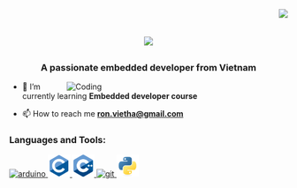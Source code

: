 <img align="right" src="https://visitor-badge.laobi.icu/badge?page_id=Ha-NV.Ha-NV" />

<h1 align="center">
    <img src="https://readme-typing-svg.herokuapp.com/?font=Righteous&size=35&center=true&vCenter=true&width=700&height=70&duration=4000&lines=Hi+Guys+👋👋👋;+I'm+Nguyen+Viet+Ha;+Welcome+to+my+Github+homepage+💖💖💖" />
</h1>

<h3 align="center">A passionate embedded developer from Vietnam</h3>

<img align="right" alt="Coding" width="400" src="https://cdn.dribbble.com/userupload/13788077/file/original-3a34f1ae97650613514fd94c129b20ef.jpg?resize=1504x1128">

- 🌱 I’m currently learning **Embedded developer course**

- 📫 How to reach me **ron.vietha@gmail.com**

<h3 align="left">Languages and Tools:</h3>
<p align="left"> <a href="https://www.arduino.cc/" target="_blank" rel="noreferrer"> <img src="https://cdn.worldvectorlogo.com/logos/arduino-1.svg" alt="arduino" width="40" height="40"/> </a> <a href="https://www.cprogramming.com/" target="_blank" rel="noreferrer"> <img src="https://raw.githubusercontent.com/devicons/devicon/master/icons/c/c-original.svg" alt="c" width="40" height="40"/> </a> <a href="https://www.w3schools.com/cpp/" target="_blank" rel="noreferrer"> <img src="https://raw.githubusercontent.com/devicons/devicon/master/icons/cplusplus/cplusplus-original.svg" alt="cplusplus" width="40" height="40"/> </a> <a href="https://git-scm.com/" target="_blank" rel="noreferrer"> <img src="https://www.vectorlogo.zone/logos/git-scm/git-scm-icon.svg" alt="git" width="40" height="40"/> </a> <a href="https://www.python.org" target="_blank" rel="noreferrer"> <img src="https://raw.githubusercontent.com/devicons/devicon/master/icons/python/python-original.svg" alt="python" width="40" height="40"/> </a> </p>
